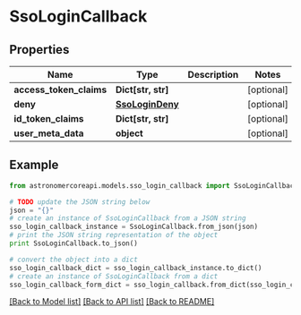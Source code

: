 # SsoLoginCallback


## Properties
Name | Type | Description | Notes
------------ | ------------- | ------------- | -------------
**access_token_claims** | **Dict[str, str]** |  | [optional] 
**deny** | [**SsoLoginDeny**](SsoLoginDeny.md) |  | [optional] 
**id_token_claims** | **Dict[str, str]** |  | [optional] 
**user_meta_data** | **object** |  | [optional] 

## Example

```python
from astronomercoreapi.models.sso_login_callback import SsoLoginCallback

# TODO update the JSON string below
json = "{}"
# create an instance of SsoLoginCallback from a JSON string
sso_login_callback_instance = SsoLoginCallback.from_json(json)
# print the JSON string representation of the object
print SsoLoginCallback.to_json()

# convert the object into a dict
sso_login_callback_dict = sso_login_callback_instance.to_dict()
# create an instance of SsoLoginCallback from a dict
sso_login_callback_form_dict = sso_login_callback.from_dict(sso_login_callback_dict)
```
[[Back to Model list]](../README.md#documentation-for-models) [[Back to API list]](../README.md#documentation-for-api-endpoints) [[Back to README]](../README.md)


